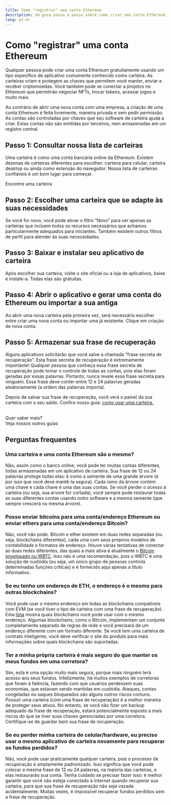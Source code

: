 ```yaml
---
title: Como "registrar" uma conta Ethereum
description: Um guia passo a passo sobre como criar uma conta Ethereum usando uma carteira.
lang: pt-br
---
```


# Como "registrar" uma conta Ethereum

Qualquer pessoa pode criar uma conta Ethereum gratuitamente usando um tipo específico de aplicativo comumente conhecido como carteira. As carteiras criam e protegem as chaves que permitem você manter, enviar e receber criptomoedas. Você também pode se conectar a projetos no Ethereum que permitirão negociar NFTs, trocar tokens, acessar jogos e muito mais.

Ao contrário de abrir uma nova conta com uma empresa, a criação de uma conta Ethereum é feita livremente, maneira privada e sem pedir permissão. As contas são controladas por chaves que seu software de carteira ajuda a criar. Estas contas não são emitidas por terceiros, nem armazenadas em um registro central.

## Passo 1: Consultar nossa lista de carteiras

Uma carteira é como uma conta bancária online da Ethereum. Existem dezenas de carteiras diferentes para escolher: carteira para celular, carteira desktop ou ainda como extensão do navegador. Nossa lista de carteiras confiáveis é um bom lugar para começar.

<ButtonLink href="/wallets/find-wallet/">
  Encontre uma carteira
</ButtonLink>

## Passo 2: Escolher uma carteira que se adapte às suas necessidades

Se você for novo, você pode ativar o filtro “Novo” para ver apenas as carteiras que incluem todos os recursos necessários que achamos particularmente adequados para iniciantes. Também existem outros filtros de perfil para atender às suas necessidades.

## Passo 3: Baixar e instalar seu aplicativo de carteira

Após escolher sua carteira, visite o site oficial ou a loja de aplicativos, baixe e instale-a. Todas elas são gratuitas.

## Passo 4: Abrir o aplicativo e gerar uma conta do Ethereum ou importar a sua antiga

Ao abrir uma nova carteira pela primeira vez, será necessário escolher entre criar uma nova conta ou importar uma já existente. Clique em criação de nova conta.

## Passo 5: Armazenar sua frase de recuperação

Alguns aplicativos solicitarão que você salve a chamada “frase secreta de recuperação”. Esta frase secreta de recuperação é extremamente importante! Qualquer pessoa que conheça essa frase secreta de recuperação pode tomar o controle de todas as contas, pois elas foram geradas por essas palavras. Portanto, nunca revele essa frase secreta para ninguém. Essa frase deve conter entre 12 e 24 palavras geradas aleatoriamente (a ordem das palavras importa).

Depois de salvar sua frase de recuperação, você verá o painel da sua carteira com o seu saldo. Confira nosso guia: [como usar uma carteira.](/guides/how-to-use-a-wallet)

 <br />

<Alert variant="update">
<Emoji text=":eyes:" className="text-4xl"/>
<AlertContent className="flex-row justify-between items-center">
  <div>Quer saber mais?</div>
  <ButtonLink href="/guides/">
    Veja nossos outros guias
  </ButtonLink>
</AlertContent>
</Alert>

## Perguntas frequentes

### Uma carteira e uma conta Ethereum são o mesmo?

Não, assim como o banco online, você pode ter muitas contas diferentes, todas armazenadas em um aplicativo de carteira. Sua frase de 12 ou 24 palavras protege todas elas: é como a semente de uma grande árvore (é por isso que você deve mantê-la segura). Cada ramo da árvore contém uma chave e cada chave é uma das suas contas. Se você perder o acesso à carteira (ou seja, sua árvore for cortada), você sempre pode restaurar todas as suas diferentes contas usando outro software e a mesma semente (que sempre crescerá na mesma árvore).

### Posso enviar bitcoins para uma conta/endereço Ethereum ou enviar ethers para uma conta/endereço Bitcoin?

Não, você não pode. Bitcoin e ether existem em duas redes separadas (ou seja, blockchains diferentes), cada uma com seus próprios modelos de contabilidade e formatos de endereço. Houve várias tentativas de conectar as duas redes diferentes, das quais a mais ativa é atualmente o [Bitcoin envelopado ou WBTC](https://www.bitcoin.com/get-started/what-is-wbtc/). Isso não é uma recomendação, pois o WBTC é uma solução de custódia (ou seja, um único grupo de pessoas controla determinadas funções críticas) e é fornecido aqui apenas a título informativo.

### Se eu tenho um endereço de ETH, o endereço é o mesmo para outras blockchains?

Você pode usar o mesmo endereço em todas as blockchains compatíveis com EVM (se você tiver o tipo de carteira com uma frase de recuperação). Esta [lista](https://chainlist.org/) mostra quais blockchains você pode usar com o mesmo endereço. Algumas blockchains, como o Bitcoin, implementam um conjunto completamente separado de regras de rede e você precisará de um endereço diferente com um formato diferente. Se você tem uma carteira de contrato inteligente, você deve verificar o site do produto para mais informações sobre quais blockchains são suportadas.

### Ter a minha própria carteira é mais seguro do que manter os meus fundos em uma corretora?

Sim, esta é uma opção muito mais segura, porque mais ninguém terá acesso aos seus fundos. Infelizmente, há muitos exemplos de corretoras que foram à falência, fazendo com que usuários perdessem suas economias, que estavam sendo mantidas em custódia. Ataques, contas congeladas ou saques bloqueados são alguns outros riscos comuns. Possuir uma carteira (com uma frase de recuperação) é a melhor maneira de proteger seus ativos. No entanto, se você não fizer um backup adequado da frase de recuperação, estará potencialmente exposto a mais riscos do que se tiver suas chaves gerenciadas por uma corretora. Certifique-se de guardar bem sua frase de recuperação.

### Se eu perder minha carteira de celular/hardware, eu preciso usar o mesmo aplicativo de carteira novamente para recuperar os fundos perdidos?

Não, você pode usar praticamente qualquer carteira, pois o processo de recuperação é amplamente padronizado. Isso significa que você pode colocar a mesma frase de 12 ou 24 palavras, na maioria das carteiras, e elas restaurarão sua conta. Tenha cuidado se precisar fazer isso: é melhor garantir que você não esteja conectado à Internet quando recuperar sua carteira, para que sua frase de recuperação não seja vazada acidentalmente. Muitas vezes, é impossível recuperar fundos perdidos sem a frase de recuperação.
